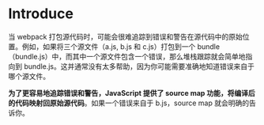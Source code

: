 # Introduce
当 webpack 打包源代码时，可能会很难追踪到错误和警告在源代码中的原始位置。例如，如果将三个源文件（a.js, b.js 和 c.js）打包到一个 bundle（bundle.js）中，而其中一个源文件包含一个错误，那么堆栈跟踪就会简单地指向到 bundle.js。这并通常没有太多帮助，因为你可能需要准确地知道错误来自于哪个源文件。

**为了更容易地追踪错误和警告，JavaScript 提供了 source map 功能，将编译后的代码映射回原始源代码**。如果一个错误来自于 b.js，source map 就会明确的告诉你。